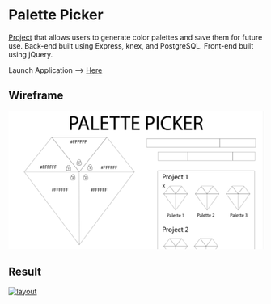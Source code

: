 # Palette Picker

[Project](http://frontend.turing.io/projects/palette-picker.html) that allows users to generate color palettes and save them for future use. Back-end built using Express, knex, and PostgreSQL. Front-end built using jQuery.

Launch Application --> [Here](https://palette-picker-laura-whitaker.herokuapp.com/)

## Wireframe
![wireframe](images/wireframe.png)

## Result
[![layout](images/layout.gif)](https://palette-picker-laura-whitaker.herokuapp.com/)
